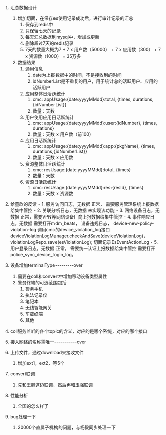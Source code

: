 1. 汇总数据设计
	1. 增加切面，在保存es使用记录成功后，进行审计记录的汇总
		1. 保存到redis中
		2. 只保留七天的记录
		3. 每天汇总数据到mysql中，增加或更新
		4. 删除超过7天的redis记录
		5. 7天的数量大概为7 + 7 x 用户数（50000） + 7 x 应用数（300） + 7 x 资源数（1000） = 35万多
	2. 数据结果
		1. 通用信息
			1. date为上报数据中的时间，不是接收到的时间
			2. idNumberList是不重复的用户，用于统计总的活跃用户、应用的活跃用户
		2. 应用整体日活跃统计         
			1. cmc: appUsage:{date:yyyyMMdd}:total, {times, durations,{idNumberList}}
			2. 数量：天数
		3. 用户使用应用日活跃统计
			1. cmc: appUsage:{date:yyyyMMdd}:user:{idNumber}, {times, durations}
			2. 数量：天数 x 用户数（前100）
		4. 应用日活跃统计
			1. cmc: appUsage:{date:yyyyMMdd}:app:{pkgName}, {times, durations,{idNumberList}}
			2. 数量：天数 x 应用数
		5. 资源整体日活跃统计
			1. cmc: resUsage:{date:yyyyMMdd}:total, {times}
			2. 数量：天数
		6. 资源日活跃统计
			1. cmc: resUsage:{date:yyyyMMdd}:res:{resId}, {times}
			2. 数量：天数 x 资源数





1. 给董欣的反馈
	⁃	1.  服务访问日志，无数据             正常， 需要服务管理系统上报数据给集中管控
	⁃	2. 关联分析日志，无数据             未实现该功能
	⁃	3. 网络设备日志，无数据             正常，需要VPN等网络设备厂商上报数据给集中管控
	⁃	4. 事件响应日志，无数据             需要打开mdm_beats， 设备违规日志， device-new-policy-violation-log
		                                               调用cmc的device_violation_log接口               deviceViolationLogManager.checkAndSave(deviceViolationLog)，  violationLogRepo.save(esViolationLog);
		                                               切面记录EsEventActionLog
	⁃	5. 用户登录日志，无数据		     正常， 需要统一认证上报数据给集中管控
	需要打开police_sync_device_login_log， 


1. 设备增加terminalType---------over
	1. 需要在coll和convert中增加移动设备类型属性
	2. 警务终端的可选范围包括     
	    1. 警务手机
	    2. 执法记录仪
	    3. 笔记本
	    4. 无线智能网关
	    5. 车载终端
	    6. 其他

1. coll服务监听的各个topic的含义，对应的是哪个系统，对应的哪个接口

1. 接入网络的名称需唯一-----------over

1. 上传文件，通过download来接收文件
	1. 增加ext1，ext2，等5个
2. convert联调
	1. 先和王鹏这边联调，然后再和玉强联调
3. 性能分析
	1. 全国的怎么样了
4. bug处理一下
	1. 20000个直属子机构的问题，与杨毅同步处理一下